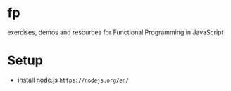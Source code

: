 # fp
exercises, demos and resources for Functional Programming in JavaScript

# Setup

- install node.js `https://nodejs.org/en/`